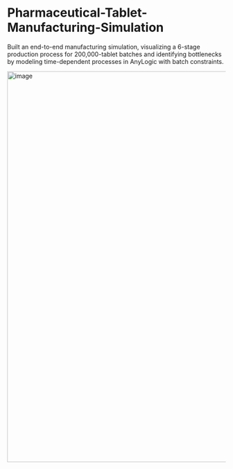 # Pharmaceutical-Tablet-Manufacturing-Simulation
Built an end-to-end manufacturing simulation, visualizing a 6-stage production process for 200,000-tablet batches and identifying bottlenecks by modeling time-dependent processes in AnyLogic with batch constraints.

<img width="950" height="900" alt="image" src="https://github.com/user-attachments/assets/c7f67004-046c-4fee-bcd9-189dd3f57dc0" />

